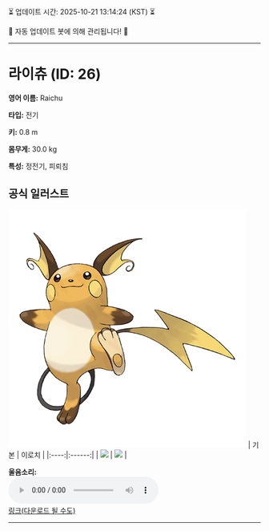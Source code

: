 
⏳ 업데이트 시간: 2025-10-21 13:14:24 (KST) ⏳

🤖 자동 업데이트 봇에 의해 관리됩니다! 🤖

---

# 라이츄 (ID: 26)
**영어 이름:** Raichu

**타입:** 전기

**키:** 0.8 m

**몸무게:** 30.0 kg

**특성:** 정전기, 피뢰침

## 공식 일러스트
![](https://raw.githubusercontent.com/PokeAPI/sprites/master/sprites/pokemon/other/official-artwork/26.png)
| 기본 | 이로치 |
|:----:|:------:|
| <img src="http://play.pokemonshowdown.com/sprites/ani/raichu.gif" width="200"> | <img src="http://play.pokemonshowdown.com/sprites/ani-shiny/raichu.gif" width="200"> |

**울음소리:**<br><audio controls src="https://raw.githubusercontent.com/PokeAPI/cries/main/cries/pokemon/latest/26.ogg"></audio><br> [링크(다운로드 될 수도)](https://raw.githubusercontent.com/PokeAPI/cries/main/cries/pokemon/latest/26.ogg)


---
